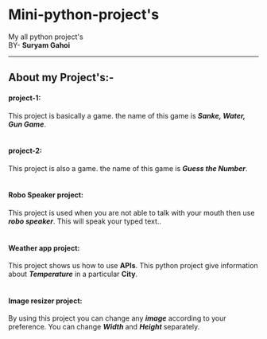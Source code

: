 # Mini-python-project's
My all python project's
<br>
BY- <b> Suryam Gahoi </b>
<hr>

<h2>About my Project's:-</h2>

<h4>project-1:</h4> This project is basically a game. the name of this game is <b><i>Sanke, Water, Gun Game</i></b>. 
<br>
<br>
<h4>project-2:</h4> This project is also a game. the name of this game is <b><i>Guess the Number</i></b>. 
<br>
<br>
<h4>Robo Speaker project:</h4> This project is used when you are not able to talk with your mouth then use <b><i>robo speaker</i></b>. This will speak your typed text.</i>. 
<br>
<br>
<h4>Weather app project:</h4> This project shows us how to use <b>APIs</b>. This python project give information about <i><b>Temperature</b></i> in a particular <b>City</b>.
<br>
<br>
<h4>Image resizer project:</h4> By using this project you can change any <b><i>image</i></b> according to your preference. You can change <b><i> Width </i></b> and <b><i> Height </i></b> separately.
